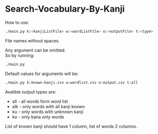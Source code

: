 # Search-Vocabulary-By-Kanji

How to use:

```bash
./main.py k:<kanjiListFile> w:<wordListFile> o:<outputFile> t:<type>
```
File names without spaces.

Any argument can be omitted.  
So by running:
```bash
./main.py
```
Default values for arguments will be:
```bash
./main.py k:known-kanji.csv w:wordlist.csv o:output.csv t:all
```
Avalible output types are:
- all - all words form word list
- alk - only words with all kanji known
- ku - only words with unknown kanji
- ko - only kana only words
  
List of known kanji should have 1 column, list of words 2 columns.
